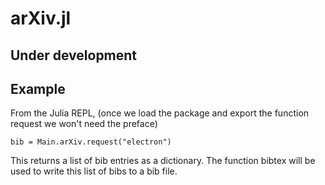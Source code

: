 # arXiv.jl

## Under development


## Example
From the Julia REPL, (once we load the package and export the function request we won't need the preface)

```
bib = Main.arXiv.request("electron")
```
This returns a list of bib entries as a dictionary. The function bibtex will be used to write this list of bibs to a bib file.
